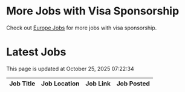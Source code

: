 # More Jobs with Visa Sponsorship

Check out [Europe Jobs](https://github.com/sureshparimi/europejobs#latest-jobs) for more jobs with visa sponsorship.

# Latest Jobs

This page is updated at October 25, 2025 07:22:34

| Job Title | Job Location | Job Link | Job Posted |
| --- | --- | --- | --- |
